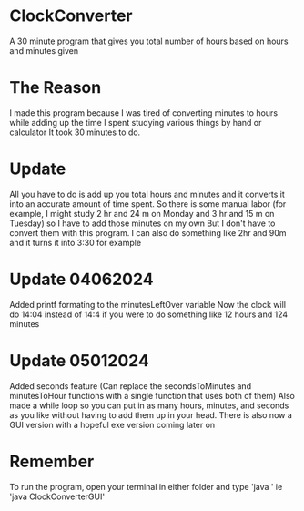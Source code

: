 # ClockConverter
 A 30 minute program that gives you total number of hours based on hours and minutes given

# The Reason
 I made this program because I was tired of converting minutes to hours while adding up the time I spent studying various things by hand or calculator
 It took 30 minutes to do. 

# Update
 All you have to do is add up you total hours and minutes and it converts it into an accurate amount of time spent. 
 So there is some manual labor (for example, I might study 2 hr and 24 m on Monday and 3 hr and 15 m on Tuesday) so I have to add those minutes on my own
 But I don't have to convert them with this program. 
 I can also do something like 2hr and 90m and it turns it into 3:30 for example
 
 # Update 04062024
 Added printf formating to the minutesLeftOver variable
 Now the clock will do 14:04 instead of 14:4 if you were to do something like 12 hours and 124 minutes

 # Update 05012024
 Added seconds feature (Can replace the secondsToMinutes and minutesToHour functions with a single function that uses both of them)
 Also made a while loop so you can put in as many hours, minutes, and seconds as you like without having to add them up in your head. 
 There is also now a GUI version with a hopeful exe version coming later on

 # Remember
 To run the program, open your terminal in either folder and type 'java <filename>' ie 'java ClockConverterGUI' 
 
 

